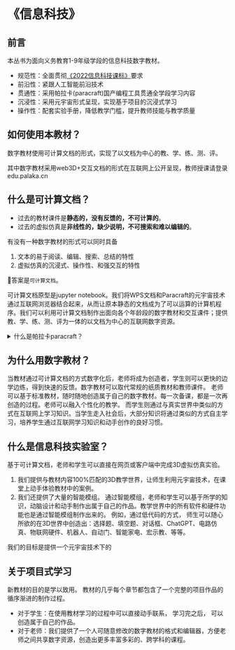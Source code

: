 # 《信息科技》

## 前言

本丛书为面向义务教育1-9年级学段的信息科技数字教材。
 
- 规范性：全面贯彻[《2022信息科技课标》](https://api.keepwork.com/ts-storage/siteFiles/29513/raw#1694052055635义务教育信息科技课程标准（2022年版）.pdf)要求
- 前沿性：紧跟人工智能前沿技术
- 贯通性：采用帕拉卡(paracraft)国产编程工具贯通全学段学习内容
- 沉浸性：采用元宇宙形式呈现，实现基于项目的沉浸式学习
- 操作性：配套实验手册，降低教学门槛，提升教师技能与教学质量

## 如何使用本教材？
数字教材使用可计算文档的形式，实现了以文档为中心的教、学、练、测、评。 

其中数字教材采用web3D+交互文档的形式在互联网上公开呈现，教师授课请登录 edu.palaka.cn 

## 什么是可计算文档？

- 过去的教材课件是**静态的，没有反馈的，不可计算的**。 
- 过去的虚拟仿真是**非线性的，缺少说明，不可搜索和难以编辑的**。 

有没有一种数字教材的形式可以同时具备
1. 文本的易于阅读、编辑、搜索、总结的特性
2. 虚拟仿真的沉浸式、操作性、和强交互的特性

:dart:答案是`可计算文档`。

可计算文档原型是jupyter notebook。我们将WPS文档和Paracraft的元宇宙技术通过互联网浏览器结合起来，从而让原本静态的文档成为了可以运算的计算机程序。我们可以利用可计算文档制作出面向各个年龄段的数字教材和交互课件；提供教、学、练、测、评为一体的以文档为中心的互联网数字资源。

<details>
<summary>什么是帕拉卡paracraft？</summary>

帕拉卡Paracraft是一款面向老师和学生的3D虚拟现实创作工具。
- 帕拉卡是完全中国**自主原创**和开源的工具，对标unity等专业3D引擎。
- 内置3D建模、3D动画、沉浸式编程与调试、CAD建模、虚拟仿真、GIT云端版本控制、多人协作等功能。
- 可以研发从**青少年个人编程项目**到百万行代码的**大型商业化APP**。

![](https://api.keepwork.com/ts-storage/siteFiles/24456/raw#1668601345209image.png)

### 下载安装Paracraft
推荐使用Paracraft社区版(家庭版)。:heart: [点击这里下载](https://paracraft.cn)

### 如何自学Paracraft
- 成人用户可阅读我们的:heart:[官方文档](https://keepwork.com/official/docs/index), 观看里面的新手教学视频。
- 如果你希望培7-14岁的孩子一起学习，可以[报名线上培训班](https://papa.palaka.cn/download)。

### 使用帕拉卡可以做出什么作品？

你可以发布如下类型的作品：
- 在浏览器或微信上直接运行的[Web3D网页:《深圳荔园小学》](https://webparacraft.keepwork.com/?pid=23540)
- PC/Android/iOS等[独立APP:《圣诞树》](https://keepwork.com/official/paralife/app/christmastree)
- 在VR设备上可播放的[360度全景视频:《画展》](https://www.bilibili.com/video/BV1BG4y1k711/)或立体电影

:heart:这里有[更多技术演示](https://keepwork.com/official/open/showcase/index)

</details>


## 为什么用数字教材？
当教材通过可计算文档的方式数字化后，老师将成为创造者，学生则可以更快的边学边练，得到快速的反馈。数字教材可以取代常规的纸质教材和教师课件。
老师可以基于标准教材，随时随地创造属于自己的数字教材。每一次备课，都是一次再创造的过程。老师可以融入个性化的教学。
而学生则通过与真实世界中类似的方式在互联网上学习知识。当学生走入社会后，大部分知识将通过类似的方式自主学习，培养学生通过互联网学习知识和动手创作的良好习惯。

## 什么是信息科技实验室？
基于可计算文档，老师和学生可以直接在网页或客户端中完成3D虚拟仿真实验。
1. 我们提供与教材内容100%匹配的3D教学世界，让师生利用元宇宙技术，在课堂上动手体验教材中的案例。 
2. 我们还提供了大量的智能模组。 通过智能模组，老师和学生可以基于所学的知识，动脑设计和动手制作出属于自己的作品。教学世界中的所有软件和硬件功能也是通过智能模组制作出来的。 例如，通过低代码的方式， 师生可以随心所欲的在3D世界中创造出：选择题、填空题、对话框、ChatGPT、电路仿真、物联网硬件、机器人、自动门、智能家电、宏示教、等等。 

我们的目标是提供一个元宇宙技术下的



## 关于项目式学习
新教材的目的是学以致用。 教材的几乎每个章节都包含了一个完整的项目作品的循序渐进的制作过程。 
- 对于学生：在使用教材学习的过程中可以直接动手联系， 学习完之后， 可以创造属于自己的作品。 
- 对于老师：我们提供了一个人可随意修改的数字教材的格式和编辑器，方便老师之间共享数字资源，创造出更多丰富多彩的、跨学科的课程。 
